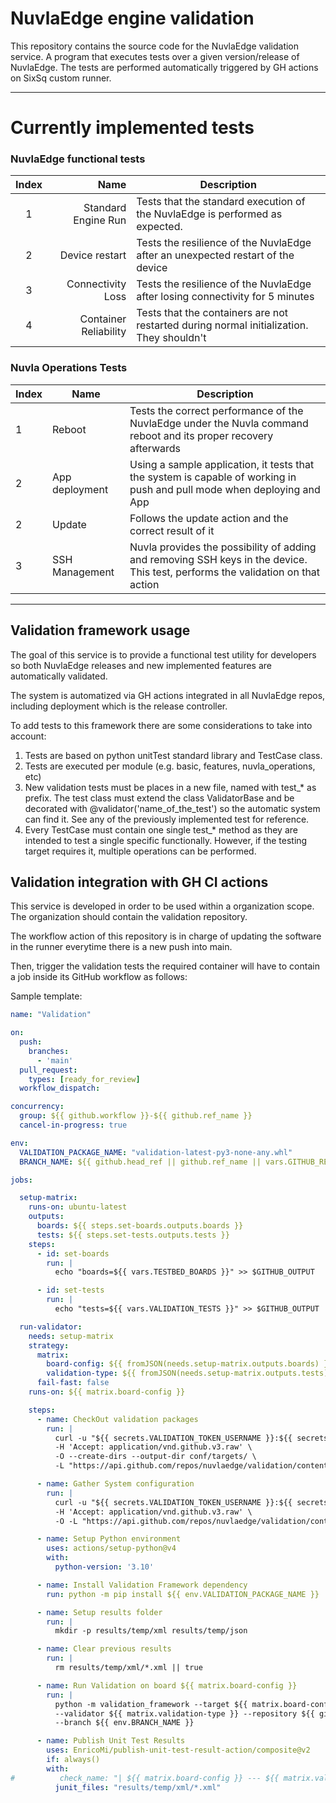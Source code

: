 # NuvlaEdge engine validation

This repository contains the source code for the NuvlaEdge validation service. A program that executes tests over a
given version/release of NuvlaEdge. The tests are performed automatically triggered by GH actions on SixSq 
custom runner.

---

# Currently implemented tests

### NuvlaEdge functional tests
| Index |                  Name | Description                                                                                                               |
|:-----:|----------------------:|---------------------------------------------------------------------------------------------------------------------------|
|   1   |   Standard Engine Run | Tests that the standard execution of the NuvlaEdge is performed as expected.                                              |
|   2   |        Device restart | Tests the resilience of the NuvlaEdge after an unexpected restart of the device                                           |  
|   3   |     Connectivity Loss | Tests the resilience of the NuvlaEdge after losing connectivity for 5 minutes                                             | 
|   4   | Container Reliability | Tests that the containers are not restarted during normal initialization. They shouldn't                                  |


### Nuvla Operations Tests
| Index | Name            | Description                                                                                                                     |
|-------|-----------------|---------------------------------------------------------------------------------------------------------------------------------|
| 1     | Reboot          | Tests the correct performance of the NuvlaEdge under the Nuvla command reboot and its proper recovery afterwards                |
| 2     | App deployment  | Using a sample application, it tests that the system is capable of working in push and pull mode when deploying and App         |
| 2     | Update          | Follows the update action and the correct result of it                                                                          |
| 3     | SSH Management  | Nuvla provides the possibility of adding and removing SSH keys in the device. This test, performs the validation on that action |



---

## Validation framework usage
The goal of this service is to provide a functional test utility for developers so both NuvlaEdge releases and new implemented features are automatically validated.

The system is automatized via GH actions integrated in all NuvlaEdge repos, including deployment which is the release controller.

To add tests to this framework there are some considerations to take into account:
1. Tests are based on python unitTest standard library and TestCase class. 
2. Tests are executed per module (e.g. basic, features, nuvla_operations, etc)
3. New validation tests must be places in a new file, named with test_* as prefix. The test class must extend the class ValidatorBase and be decorated with @validator('name_of_the_test') so the automatic system can find it. See any of the previously implemented test for reference.
4. Every TestCase must contain one single test_* method as they are intended to test a single specific functionally. However, if the testing target requires it, multiple operations can be performed.


## Validation integration with GH CI actions
This service is developed in order to be used within a organization scope. The organization should contain the validation repository.

The workflow action of this repository is in charge of updating the software in the runner everytime there is a new push into main. 

Then, trigger the validation tests the required container will have to contain a job inside its GitHub workflow as follows:


Sample template:
```yaml
name: "Validation"

on:
  push:
    branches:
      - 'main'
  pull_request:
    types: [ready_for_review]
  workflow_dispatch:

concurrency:
  group: ${{ github.workflow }}-${{ github.ref_name }}
  cancel-in-progress: true

env:
  VALIDATION_PACKAGE_NAME: "validation-latest-py3-none-any.whl"
  BRANCH_NAME: ${{ github.head_ref || github.ref_name || vars.GITHUB_REF_NAME }}

jobs:

  setup-matrix:
    runs-on: ubuntu-latest
    outputs:
      boards: ${{ steps.set-boards.outputs.boards }}
      tests: ${{ steps.set-tests.outputs.tests }}
    steps:
      - id: set-boards
        run: |
          echo "boards=${{ vars.TESTBED_BOARDS }}" >> $GITHUB_OUTPUT

      - id: set-tests
        run: |
          echo "tests=${{ vars.VALIDATION_TESTS }}" >> $GITHUB_OUTPUT

  run-validator:
    needs: setup-matrix
    strategy:
      matrix:
        board-config: ${{ fromJSON(needs.setup-matrix.outputs.boards) }}
        validation-type: ${{ fromJSON(needs.setup-matrix.outputs.tests) }}
      fail-fast: false
    runs-on: ${{ matrix.board-config }}

    steps:
      - name: CheckOut validation packages
        run: |
          curl -u "${{ secrets.VALIDATION_TOKEN_USERNAME }}:${{ secrets.VALIDATION_TOKEN_SECRET }}" \
          -H 'Accept: application/vnd.github.v3.raw' \
          -O --create-dirs --output-dir conf/targets/ \
          -L "https://api.github.com/repos/nuvlaedge/validation/contents/conf/targets/${{ matrix.board-config }}.toml" \

      - name: Gather System configuration
        run: |
          curl -u "${{ secrets.VALIDATION_TOKEN_USERNAME }}:${{ secrets.VALIDATION_TOKEN_SECRET }}" \
          -H 'Accept: application/vnd.github.v3.raw' \
          -O -L "https://api.github.com/repos/nuvlaedge/validation/contents/${{ env.VALIDATION_PACKAGE_NAME }}"

      - name: Setup Python environment
        uses: actions/setup-python@v4
        with:
          python-version: '3.10'

      - name: Install Validation Framework dependency
        run: python -m pip install ${{ env.VALIDATION_PACKAGE_NAME }}  --force-reinstall

      - name: Setup results folder
        run: |
          mkdir -p results/temp/xml results/temp/json

      - name: Clear previous results
        run: |
          rm results/temp/xml/*.xml || true

      - name: Run Validation on board ${{ matrix.board-config }}
        run: |
          python -m validation_framework --target ${{ matrix.board-config }}.toml \
          --validator ${{ matrix.validation-type }} --repository ${{ github.event.repository.name }} \
          --branch ${{ env.BRANCH_NAME }} 

      - name: Publish Unit Test Results
        uses: EnricoMi/publish-unit-test-result-action/composite@v2
        if: always()
        with:
#          check_name: "| ${{ matrix.board-config }} --- ${{ matrix.validation-type }} |"
          junit_files: "results/temp/xml/*.xml"
```
